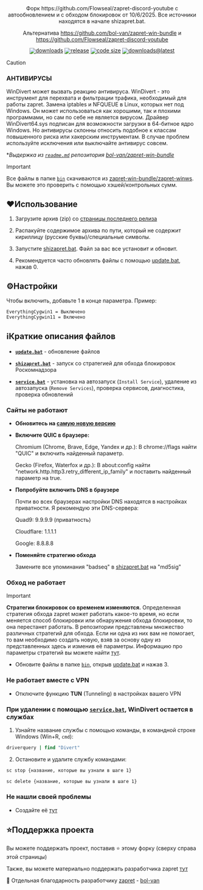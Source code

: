 <div align="center">
Форк https://github.com/Flowseal/zapret-discord-youtube c автообновлением и с обходом блокировок от 10/6/2025. Все источники находятся в начале shizapret.bat.

Альтернатива https://github.com/bol-van/zapret-win-bundle и https://github.com/Flowseal/zapret-discord-youtube
</div>
<div align="center" style="line-height: 1;">
  <a href="https://www.github.com/sch-izo/shizapret/releases/"><img alt="downloads"
    src="https://img.shields.io/github/downloads/sch-izo/shizapret/total?style=plastic"/></a>
  <a href="https://www.github.com/sch-izo/shizapret/releases/"><img alt="release"
    src="https://img.shields.io/github/v/release/sch-izo/shizapret?style=plastic"/></a>
  <a href="https://www.github.com/sch-izo/shizapret/tree/main"><img alt="code size"
    src="https://img.shields.io/github/languages/code-size/sch-izo/shizapret?style=plastic"/></a>
  <a href="https://www.github.com/sch-izo/shizapret/releases/latest"><img alt="downloads@latest"
    src="https://img.shields.io/github/downloads/sch-izo/shizapret/latest/total?style=plastic"/></a>
</div>

> [!CAUTION]
>
> ### АНТИВИРУСЫ
> WinDivert может вызвать реакцию антивируса.
> WinDivert - это инструмент для перехвата и фильтрации трафика, необходимый для работы zapret.
> Замена iptables и NFQUEUE в Linux, которых нет под Windows.
> Он может использоваться как хорошими, так и плохими программами, но сам по себе не является вирусом.
> Драйвер WinDivert64.sys подписан для возможности загрузки в 64-битное ядро Windows.
> Но антивирусы склонны относить подобное к классам повышенного риска или хакерским инструментам.
> В случае проблем используйте исключения или выключайте антивирус совсем.
>
> **Выдержка из [`readme.md`](https://github.com/bol-van/zapret-win-bundle/blob/master/readme.md#%D0%B0%D0%BD%D1%82%D0%B8%D0%B2%D0%B8%D1%80%D1%83%D1%81%D1%8B) репозитория [bol-van/zapret-win-bundle](https://github.com/bol-van/zapret-win-bundle)*

> [!IMPORTANT]
> Все файлы в папке [`bin`](./bin) скачиваются из [zapret-win-bundle/zapret-winws](https://github.com/bol-van/zapret-win-bundle/tree/master/zapret-winws). Вы можете это проверить с помощью хэшей/контрольных сумм.

## ❤Использование

1. Загрузите архив (zip) со [страницы последнего релиза](https://github.com/sch-izo/shizapret/releases/latest)

2. Распакуйте содержимое архива по пути, который не содержит кириллицу (русские буквы)/специальные символы.

3. Запустите [shizapret.bat](./shizapret.bat). Файл за вас все установит и обновит.

4. Рекомендуется часто обновлять файлы с помощью [update.bat](./update.bat), нажав 0.

## ⚙️Настройки

Чтобы включить, добавьте 1 в конце параметра. Пример:
```
EverythingCygwin1 = Выключено
EverythingCygwin11 = Включено
```

## ℹ️Краткие описания файлов

- [**`update.bat`**](./update.bat) - обновление файлов

- [**`shizapret.bat`**](./shizapret.bat) - запуск со стратегией для обхода блокировок Роскомнадзора

- [**`service.bat`**](./service.bat) - установка на автозапуск (`Install Service`), удаление из автозапуска (`Remove Services`), проверка сервисов, диагностика, проверка обновлений

### Сайты не работают

- **Обновитесь на [самую новую версию](https://www.github.com/sch-izo/shizapret/releases/latest)**

- **Включите QUIC в браузере:**

  Chromium (Chrome, Brave, Edge, Yandex и др.): В chrome://flags найти "QUIC" и включить найденный параметр.

  Gecko (Firefox, Waterfox и др.): В about:config найти "network.http.http3.retry_different_ip_family" и поставить найденный параметр на true.

- **Попробуйте включить DNS в браузере**

  Почти во всех браузерах настройки DNS находятся в настройках приватности. Я рекомендую эти DNS-сервера:
  
  Quad9: 9.9.9.9 (приватность)

  Cloudflare: 1.1.1.1

  Google: 8.8.8.8

- **Поменяйте стратегию обхода**

  Замените все упоминания "badseq" в [shizapret.bat](./shizapret.bat) на "md5sig"

### Обход не работает

> [!IMPORTANT]
> **Стратегии блокировок со временем изменяются.**
> Определенная стратегия обхода zapret может работать какое-то время, но если меняется способ блокировки или обнаружения обхода блокировки, то она перестанет работать.
> В репозитории представлены множество различных стратегий для обхода. Если ни одна из них вам не помогает, то вам необходимо создать новую, взяв за основу одну из представленных здесь и изменив её параметры.
> Информацию про параметры стратегий вы можете найти [тут](https://github.com/bol-van/zapret/blob/master/docs/readme.md#nfqws).

- Обновите файлы в папке [`bin`](./bin), открыв [update.bat](./update.bat) и нажав 3.

### Не работает вместе с VPN

- Отключите функцию **TUN** (Tunneling) в настройках вашего VPN

### При удалении с помощью [**`service.bat`**](./service.bat), WinDivert остается в службах

1. Узнайте название службы с помощью команды, в командной строке Windows (Win+R, `cmd`):

```cmd
driverquery | find "Divert"
```

2. Остановите и удалите службу командами:

```cmd
sc stop {название, которые вы узнали в шаге 1}

sc delete {название, которые вы узнали в шаге 1}
```

### Не нашли своей проблемы

* Создайте её [тут](https://github.com/sch-izo/shizapret/issues)

## ⭐Поддержка проекта

Вы можете поддержать проект, поставив :star: этому форку (сверху справа этой страницы)

Также, вы можете материально поддержать разработчика zapret [тут](https://github.com/bol-van/zapret/issues/590#issuecomment-2408866758)

💖 Отдельная благодарность разработчику [zapret](https://github.com/bol-van/zapret) - [bol-van](https://github.com/bol-van)
